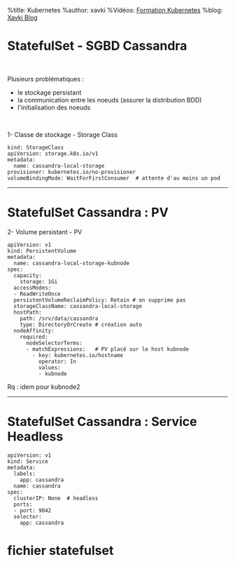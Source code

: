 %title: Kubernetes 
%author: xavki
%Vidéos: [Formation Kubernetes](https://www.youtube.com/playlist?list=PLn6POgpklwWqfzaosSgX2XEKpse5VY2v5)
%blog: [Xavki Blog](https://xavki.blog)

# StatefulSet - SGBD Cassandra


<br>

Plusieurs problématiques :
* le stockage persistant
* la communication entre les noeuds (assurer la distribution BDD)
* l'initialisation des noeuds


<br>

1- Classe de stockage - Storage Class

```
kind: StorageClass
apiVersion: storage.k8s.io/v1
metadata:
  name: cassandra-local-storage
provisioner: kubernetes.io/no-provisioner
volumeBindingMode: WaitForFirstConsumer  # attente d'au moins un pod
```


-------------------------------------------------------------------------

# StatefulSet Cassandra : PV

2- Volume persistant - PV

```
apiVersion: v1
kind: PersistentVolume
metadata:
  name: cassandra-local-storage-kubnode
spec:
  capacity:
    storage: 1Gi
  accessModes:
  - ReadWriteOnce
  persistentVolumeReclaimPolicy: Retain # on supprime pas
  storageClassName: cassandra-local-storage
  hostPath:
    path: /srv/data/cassandra
    type: DirectoryOrCreate # création auto
  nodeAffinity:
    required:
      nodeSelectorTerms:
      - matchExpressions:	# PV placé sur le host kubnode
        - key: kubernetes.io/hostname
          operator: In
          values:
          - kubnode
```

Rq : idem pour kubnode2


-----------------------------------------------------------------------

# StatefulSet Cassandra : Service Headless


```
apiVersion: v1
kind: Service
metadata:
  labels:
    app: cassandra
  name: cassandra
spec:
  clusterIP: None  # headless
  ports:
  - port: 9042
  selector:
    app: cassandra
```

# fichier statefulset
